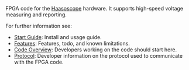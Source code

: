 FPGA code for the
[Haasoscope](https://github.com/drandyhaas/Haasoscope) hardware.  It
supports high-speed voltage measuring and reporting.

For further information see:
- [Start Guide](docs/Start_Guide.md): Install and usage guide.
- [Features](docs/Features.md): Features, todo, and known limitations.
- [Code Overview](docs/Code_Overview.md): Developers working on the
  code should start here.
- [Protocol](docs/Protocol.md): Developer information on the protocol
  used to communicate with the FPGA code.
